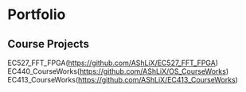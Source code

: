 # Portfolio

## Course Projects
EC527_FFT_FPGA(https://github.com/AShLiX/EC527_FFT_FPGA)
EC440_CourseWorks(https://github.com/AShLiX/OS_CourseWorks)
EC413_CourseWorks(https://github.com/AShLiX/EC413_CourseWorks)
